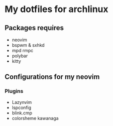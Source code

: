 # My dotfiles for archlinux
## Packages requires
- neovim 
- bspwm & sxhkd
- mpd rmpc 
- polybar 
- kitty


## Configurations for my neovim
### Plugins
- Lazynvim
- lspconfig
- blink.cmp
- colorsheme kawanaga


